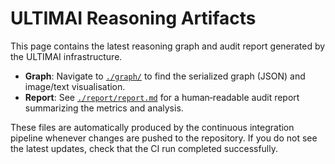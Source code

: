 # ULTIMAI Reasoning Artifacts

This page contains the latest reasoning graph and audit report generated by the ULTIMAI infrastructure.

- **Graph**: Navigate to [`./graph/`](./graph/) to find the serialized graph (JSON) and image/text visualisation.
- **Report**: See [`./report/report.md`](./report/report.md) for a human‑readable audit report summarizing the metrics and analysis.

These files are automatically produced by the continuous integration pipeline whenever changes are pushed to the repository.  If you do not see the latest updates, check that the CI run completed successfully.